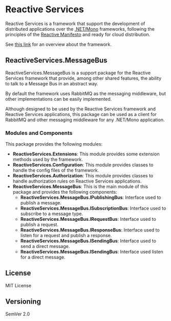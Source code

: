 # Reactive Services

Reactive Services is a framework that support the development of distributed applications over the [.NET/Mono](http://www.mono-project.com/) frameworks, following the principles of the [Reactive Manifesto](http://www.reactivemanifesto.org) and ready for cloud distribution.

See [this link](http://reactiveservices.github.io) for an overview about the framework.

## ReactiveServices.MessageBus

ReactiveServices.MessageBus is a support package for the Reactive Services framework that provide, among other shared features, the ability to talk to a Message Bus in an abstract way.

By default the framework uses RabbitMQ as the messaging middleware, but other implementations can be easily implemented.

Although designed to be used by the Reactive Services framework and Reactive Services applications, this package can be used as a client for RabbitMQ and other messaging middleware for any .NET/Mono application.

### Modules and Components

This package provides the following modules:

- **ReactiveServices.Extensions**: This module provides some extension methods used by the framework.
- **ReactiveServices.Configuration**: This module provides classes to handle the config files of the framework.
- **ReactiveServices.Authorization**: This module provides classes to handle authorization rules on Reactive Services applications.
- **ReactiveServices.MessageBus**: This is the main module of this package and provides the following components:
	- **ReactiveServices.MessageBus.IPublishingBus**: Interface used to publish a message.
	- **ReactiveServices.MessageBus.ISubscriptionBus**: Interface used to subscribe to a message type.
	- **ReactiveServices.MessageBus.IRequestBus**: Interface used to publish a request.
	- **ReactiveServices.MessageBus.IResponseBus**: Interface used to listen for a request and publish a response.
	- **ReactiveServices.MessageBus.ISendingBus**: Interface used to send a direct message.
	- **ReactiveServices.MessageBus.ISendingBus**: Interface used listen for a direct message.

## License

MIT License

## Versioning

SemVer 2.0